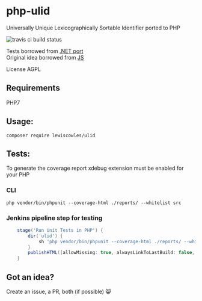 # php-ulid
Universally Unique Lexicographically Sortable Identifier ported to PHP

![travis ci build status](https://travis-ci.org/Lewiscowles1986/php-ulid.svg?branch=master)

Tests borrowed from [.NET port](https://github.com/fvilers/ulid.net)  
Original idea borrowed from [JS](https://github.com/alizain/ulid)  

License AGPL

## Requirements

PHP7

## Usage:

`composer require lewiscowles/ulid`

## Tests:

To generate the coverage report xdebug extension must be enabled for your PHP

### CLI

`php vendor/bin/phpunit --coverage-html ./reports/ --whitelist src`

### Jenkins pipeline step for testing

```Groovy
    stage('Run Unit Tests in PHP') {
        dir('ulid') {
            sh 'php vendor/bin/phpunit --coverage-html ./reports/ --whitelist src'
        }
        publishHTML([allowMissing: true, alwaysLinkToLastBuild: false, keepAll: true, reportDir: 'ulid/reports', reportFiles: 'index.html', reportName: 'PHPUnit Coverage'])
    }
```

## Got an idea?

Create an issue, a PR, both (if possible) :smile_cat:
